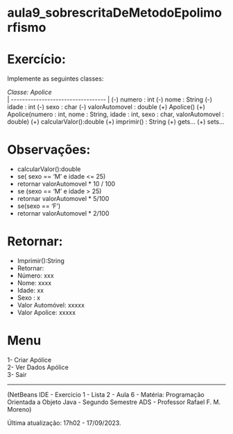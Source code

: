 # aula9_sobrescritaDeMetodoEpolimorfismo

# Exercício:

Implemente as seguintes classes:  

*Classe: Apolice*  
| ---------------------------------- |
(-) numero : int
(-) nome : String
(-) idade : int
(-) sexo : char
(-) valorAutomovel : double
(+) Apolice()
(+) Apolice(numero : int, nome : String, idade : int, sexo : char, valorAutomovel : double)
(+) calcularValor():double
(+) imprimir() : String
(+) gets...
(+) sets...


# Observações:
- calcularValor():double
- se( sexo == ‘M’ e idade <= 25)
- retornar valorAutomovel * 10 / 100
- se (sexo == ‘M’ e idade > 25)
- retornar valorAutomovel * 5/100
- se(sexo == ‘F’)
- retornar valorAutomovel * 2/100


# Retornar:
- Imprimir():String
- Retornar:
- Número: xxx
- Nome: xxxx
- Idade: xx
- Sexo : x
- Valor Automóvel: xxxxx
- Valor Apolice: xxxxx


# Menu  
1- Criar Apólice  
2- Ver Dados Apólice  
3- Sair  

--------------------------------------------------------------------------
(NetBeans IDE - Exercicio 1 - Lista 2 - Aula 6 - Matéria: Programação Orientada a Objeto Java - Segundo Semestre ADS - Professor Rafael F. M. Moreno)  


Última atualização: 17h02 - 17/09/2023.
